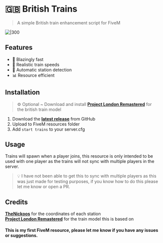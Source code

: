 # 🇬🇧 British Trains

> A simple British train enhancement script for FiveM

![|300](https://cdn.maxuk.me/train.gif)

## Features

- 🚀 Blazingly fast
- 🚂 Realistic train speeds
- 🤖 Automatic station detection
- 📊 Resource efficient

## Installation

> ⚙️ Optional ~ Download and install [**Project London Remastered**](https://www.gta5-mods.com/misc/project-london-remastered-wip-oiv-fivem-beta) for the british train model

1. Download the [**latest release**](https://github.com) from GitHub
2. Upload to FiveM resources folder
3. Add `start trains` to your server.cfg

## Usage

Trains will spawn when a player joins, this resource is only intended to be used with one player as the trains will not sync with multiple players in the server.

> 💡 I have not been able to get this to sync with multiple players as this was just made for testing purposes, if you know how to do this please let me know or open a PR.

## Credits

[**TheNickoos**](https://github.com/TheNickoos/FiveM-Trains) for the coordinates of each station<br />
[**Project London Remastered**](https://projectlondonremastered.co.uk) for the train model this is based on

#### This is my first FiveM resource, please let me know if you have any issues or suggestions.
